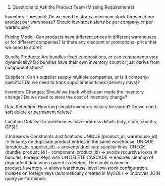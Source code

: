 1. Questions to Ask the Product Team (Missing Requirements)

Inventory Threshold:
  Do we need to store a minimum stock threshold per product per warehouse?
  Should low-stock alerts be per company or per warehouse?

Pricing Model:
  Can products have different prices in different warehouses or for different companies?
  Is there any discount or promotional price that we need to store?

Bundle Products:
  Are bundles fixed compositions, or can components vary dynamically?
  Do bundles have their own inventory count or just derive from component stock?

Suppliers:
  Can a supplier supply multiple companies, or is it company-specific?
  Do we need to track supplier lead times (delivery days)?

Inventory Changes:
  Should we track which user made the inventory change?
  Do we need to store the cost of inventory change?

Data Retention:
  How long should inventory history be stored?
  Do we need soft delete or permanent delete?

Location Details:
  Do warehouses have address details (city, state, country, GPS)?

2.Indexes & Constraints Justifications
UNIQUE (product_id, warehouse_id) → ensures no duplicate product entries in the same warehouse.
UNIQUE (product_id, supplier_id) → prevents duplicate supplier links.
CHECK (bundle_product_id != component_product_id) → avoids recursive loops in bundles.
Foreign Keys with ON DELETE CASCADE → ensures cleanup of dependent data when parent is deleted.
Threshold column in product_inventory → allows warehouse-level low-stock configuration.
Indexes on foreign keys (automatically created in MySQL) → improves JOIN query performance.

  
